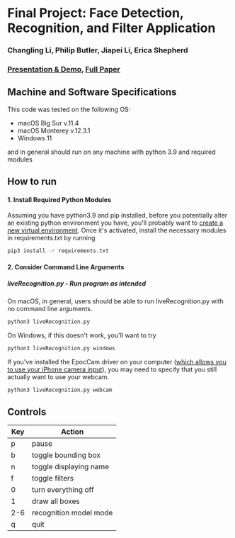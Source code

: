 # Final Project: Face Detection, Recognition, and Filter Application
### Changling Li, Philip Butler, Jiapei Li, Erica Shepherd

### [Presentation & Demo](link), [Full Paper](link)

## Machine and Software Specifications
This code was tested on the following OS:
- macOS Big Sur v.11.4
- macOS Monterey v.12.3.1
- Windows 11

and in general should run on any machine with python 3.9 and required modules

## How to run
#### 1. Install Required Python Modules
Assuming you have python3.9 and pip installed, before you potentially alter an existing python environment you have, you'll probably want to [create a new virtual environment](https://docs.python.org/3/library/venv.html).
Once it's activated, install the necessary modules in requirements.txt by running
```sh
pip3 install -r requirements.txt
```

#### 2. Consider Command Line Arguments
##### liveRecognition.py - Run program as intended
On macOS, in general, users should be able to run liveRecognition.py with no command line arguments.
```sh
python3 liveRecognition.py
```
On Windows, if this doesn't work, you'll want to try
```sh
python3 liveRecognition.py windows
```
If you've installed the EpocCam driver on your computer ([which allows you to use your iPhone camera input](https://www.elgato.com/en/epoccam)),
you may need to specify that you still actually want to use your webcam.
```sh
python3 liveRecognition.py webcam
```


## Controls
| Key | Action|
| ------ | ------ |
| p | pause |
| b | toggle bounding box |
| n | toggle displaying name |
| f | toggle filters |
| 0 | turn everything off |
| 1 | draw all boxes |
| 2-6 | recognition model mode |
| q | quit |



